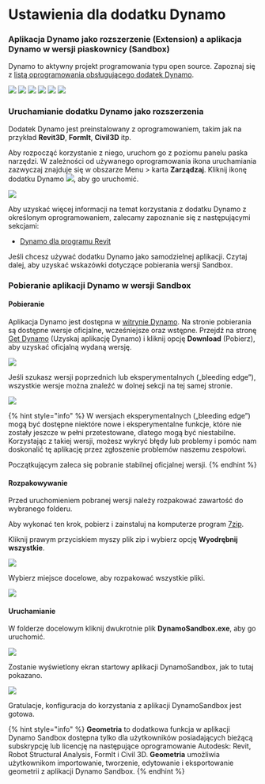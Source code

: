 # Ustawienia dla dodatku Dynamo

### Aplikacja Dynamo jako rozszerzenie (Extension) a aplikacja Dynamo w wersji piaskownicy (Sandbox)

Dynamo to aktywny projekt programowania typu open source. Zapoznaj się z [listą oprogramowania obsługującego dodatek Dynamo](http://dynamobim.org/download/).

![](images/setupfordynamo-dynamorevit.png) ![](images/setupfordynamo-dynamocivil3D.png) ![](images/setupfordynamo-dynamoaliasdesign.png) ![](images/setupfordynamo-dynamoformit.png) ![](<images/setupfordynamo-dynamoadvancesteel (1).png>) ![](images/setupfordynamo-dynamorobotstructuralanalysis.png)

### Uruchamianie dodatku Dynamo jako rozszerzenia

Dodatek Dynamo jest preinstalowany z oprogramowaniem, takim jak na przykład **Revit3D**, **FormIt**, **Civil3D** itp.

Aby rozpocząć korzystanie z niego, uruchom go z poziomu panelu paska narzędzi. W zależności od używanego oprogramowania ikona uruchamiania zazwyczaj znajduje się w obszarze Menu > karta **Zarządzaj**. Kliknij ikonę dodatku Dynamo ![](images/dynamoCore-halfSize.png), aby go uruchomić.

![](<../7_dynamo_for_revit/images/1/launchdynamofromrevit (1).jpg>)

Aby uzyskać więcej informacji na temat korzystania z dodatku Dynamo z określonym oprogramowaniem, zalecamy zapoznanie się z następującymi sekcjami:

* [Dynamo dla programu Revit](../7\_dynamo\_for\_revit/)

Jeśli chcesz używać dodatku Dynamo jako samodzielnej aplikacji. Czytaj dalej, aby uzyskać wskazówki dotyczące pobierania wersji Sandbox.

### Pobieranie aplikacji Dynamo w wersji Sandbox

#### Pobieranie

Aplikacja Dynamo jest dostępna w [witrynie Dynamo](http://dynamobim.com). Na stronie pobierania są dostępne wersje oficjalne, wcześniejsze oraz wstępne. Przejdź na stronę [Get Dynamo](http://dynamobim.org/download/) (Uzyskaj aplikację Dynamo) i kliknij opcję **Download** (Pobierz), aby uzyskać oficjalną wydaną wersję.

![](images/dynamo-sandbox\(1\).png)

Jeśli szukasz wersji poprzednich lub eksperymentalnych („bleeding edge”), wszystkie wersje można znaleźć w dolnej sekcji na tej samej stronie.

![](images/DynamoSandboxAllbuilds.jpg)

{% hint style="info" %} W wersjach eksperymentalnych („bleeding edge”) mogą być dostępne niektóre nowe i eksperymentalne funkcje, które nie zostały jeszcze w pełni przetestowane, dlatego mogą być niestabilne. Korzystając z takiej wersji, możesz wykryć błędy lub problemy i pomóc nam doskonalić tę aplikację przez zgłoszenie problemów naszemu zespołowi.

Początkującym zaleca się pobranie stabilnej oficjalnej wersji. {% endhint %}

#### Rozpakowywanie

Przed uruchomieniem pobranej wersji należy rozpakować zawartość do wybranego folderu.

Aby wykonać ten krok, pobierz i zainstaluj na komputerze program [7zip](https://www.7-zip.org/download.html).

Kliknij prawym przyciskiem myszy plik zip i wybierz opcję **Wyodrębnij wszystkie**.

![](images/02-03Extractzipfile.jpg)

Wybierz miejsce docelowe, aby rozpakować wszystkie pliki.

![](images/02-04Extractdestinationfolder.jpg)

#### Uruchamianie

W folderze docelowym kliknij dwukrotnie plik **DynamoSandbox.exe**, aby go uruchomić.

![](images/02-05Dynamoexe.jpg)

Zostanie wyświetlony ekran startowy aplikacji DynamoSandbox, jak to tutaj pokazano.

![](images/02-06Dynamostartupscreen.jpg)

Gratulacje, konfiguracja do korzystania z aplikacji DynamoSandbox jest gotowa.

{% hint style="info" %}
**Geometria** to dodatkowa funkcja w aplikacji Dynamo Sandbox dostępna tylko dla użytkowników posiadających bieżącą subskrypcję lub licencję na następujące oprogramowanie Autodesk: Revit, Robot Structural Analysis, FormIt i Civil 3D. **Geometria** umożliwia użytkownikom importowanie, tworzenie, edytowanie i eksportowanie geometrii z aplikacji Dynamo Sandbox. 
{% endhint %}
